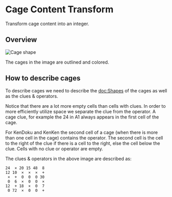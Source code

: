 # Cage Content Transform

Transform cage content into an integer.

## Overview

![Cage shape](CageShape)

The cages in the image are outlined and colored.

## How to describe cages

To describe cages we need to describe the <doc:Shapes> of the cages as well as the clues & operators.

Notice that there are a lot more empty cells than cells with clues. In order to more efficiently utilize space we separate
the clue from the operator. A cage clue, for example the 24 in A1 always appears in the first cell of the cage. 

For KenDoku and KenKen the second cell of a cage (when there is more than one cell in the cage) contains the
operator. The second cell is the cell to the right of the clue if there is a cell to the right, else the cell below the clue.
Cells with no clue or operator are empty.

The clues & operators in the above image are described as:

```
24  × 20 15 48  8
12 10  ×  ×  ×  +
 ×  +  0  0  0 30
 0  6  ×  0  0  ×
12  + 18  ×  0  7
 0 72  ×  0  0  +
```
